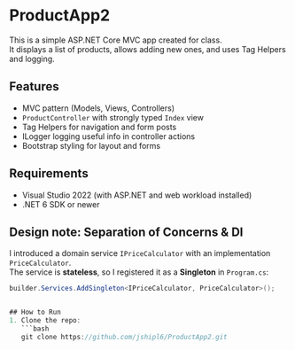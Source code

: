 # ProductApp2
This is a simple ASP.NET Core MVC app created for class.  
It displays a list of products, allows adding new ones, and uses Tag Helpers and logging.

## Features
- MVC pattern (Models, Views, Controllers)
- `ProductController` with strongly typed `Index` view
- Tag Helpers for navigation and form posts
- ILogger logging useful info in controller actions
- Bootstrap styling for layout and forms

## Requirements
- Visual Studio 2022 (with ASP.NET and web workload installed)
- .NET 6 SDK or newer

## Design note: Separation of Concerns & DI

I introduced a domain service `IPriceCalculator` with an implementation `PriceCalculator`.  
The service is **stateless**, so I registered it as a **Singleton** in `Program.cs`:
```csharp
builder.Services.AddSingleton<IPriceCalculator, PriceCalculator>();


## How to Run
1. Clone the repo:
   ```bash
   git clone https://github.com/jshipl6/ProductApp2.git
